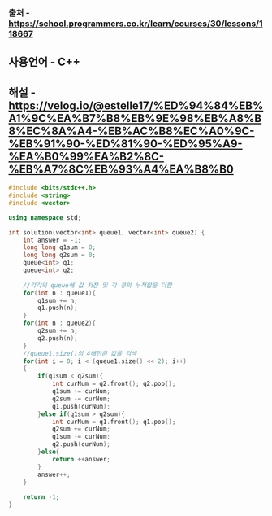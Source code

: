 ### 출처 - https://school.programmers.co.kr/learn/courses/30/lessons/118667
## 사용언어 - C++
## 해설 - https://velog.io/@estelle17/%ED%94%84%EB%A1%9C%EA%B7%B8%EB%9E%98%EB%A8%B8%EC%8A%A4-%EB%AC%B8%EC%A0%9C-%EB%91%90-%ED%81%90-%ED%95%A9-%EA%B0%99%EA%B2%8C-%EB%A7%8C%EB%93%A4%EA%B8%B0

```cpp
#include <bits/stdc++.h>
#include <string>
#include <vector>

using namespace std;

int solution(vector<int> queue1, vector<int> queue2) {
    int answer = -1;
    long long q1sum = 0;
    long long q2sum = 0;
    queue<int> q1;
    queue<int> q2;
    
    //각각의 queue에 값 저장 및 각 큐의 누적합을 더함
    for(int n : queue1){
        q1sum += n;
        q1.push(n);
    }
    for(int n : queue2){
        q2sum += n;
        q2.push(n);
    }
    //queue1.size()의 4배만큼 값을 검색
    for(int i = 0; i < (queue1.size() << 2); i++)
    {
        if(q1sum < q2sum){
            int curNum = q2.front(); q2.pop();
            q1sum += curNum;
            q2sum -= curNum;
            q1.push(curNum);
        }else if(q1sum > q2sum){
            int curNum = q1.front(); q1.pop();
            q2sum += curNum;
            q1sum -= curNum;
            q2.push(curNum);
        }else{
            return ++answer;
        }
        answer++;
    }
    
    return -1;
}
```